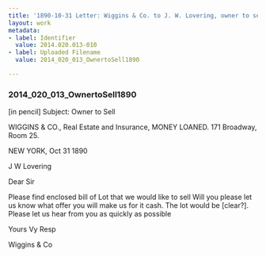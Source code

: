 ```yaml
---
title: '1890-10-31 Letter: Wiggins & Co. to J. W. Lovering, owner to sell, 2014.020.013-010'
layout: work
metadata:
- label: Identifier
  value: 2014.020.013-010
- label: Uploaded Filename
  value: 2014_020_013_OwnertoSell1890

---
```

<div class="pages">
<div id="page-1653903">
<h3><a name="page-1653903">2014_020_013_OwnertoSell1890</a></h3>
<div class="page-content">
<p>[in pencil]<span class='line-break'> </span>Subject: Owner to Sell</p>
<p>WIGGINS &amp; CO.,<span class='line-break'> </span>Real Estate and Insurance,<span class='line-break'> </span>MONEY LOANED.<span class='line-break'> </span>171 Broadway, Room 25.</p>
<p>NEW YORK, Oct 31 1890</p>
<p>J W Lovering</p>
<p>Dear Sir</p>
<p>Please find enclosed bill<span class='line-break'> </span>of Lot that we would like<span class='line-break'> </span>to sell Will you please let<span class='line-break'> </span>us know what offer you will<span class='line-break'> </span>make us for it cash. The <span class='line-break'> </span>lot would be [clear?]. Please<span class='line-break'> </span>let us hear from you as<span class='line-break'> </span>quickly as possible</p>
<p>Yours Vy Resp</p>
<p>Wiggins &amp; Co</p>
</div>
</div>
<br />
</div>
